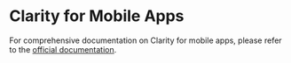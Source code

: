# Clarity for Mobile Apps

For comprehensive documentation on Clarity for mobile apps, please refer to the [official documentation](https://learn.microsoft.com/en-us/clarity/mobile-sdk/mobile-sdk-overview).
